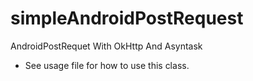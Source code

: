 # simpleAndroidPostRequest
AndroidPostRequet With OkHttp And Asyntask 




- See usage file for how to use this class. 
    
    
    
